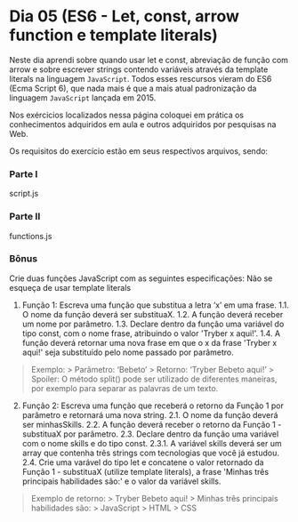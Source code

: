 # Dia 05 (ES6 - Let, const, arrow function e template literals)

Neste dia aprendi sobre quando usar let e const, abreviação de função com arrow e sobre escrever strings contendo variáveis através da template literals na linguagem `JavaScript`. Todos esses rescursos vieram do ES6 (Ecma Script 6), que nada mais é que a mais atual padronização da linguagem `JavaScript` lançada em 2015.

Nos exércicios localizados nessa página coloquei em prática os conhecimentos adquiridos em aula e outros adquiridos por pesquisas na Web.

Os requisitos do exercício estão em seus respectivos arquivos, sendo:

### Parte I
script.js

### Parte II
functions.js

### Bônus
Crie duas funções JavaScript com as seguintes especificações:
Não se esqueça de usar template literals
1. Função 1: Escreva uma função que substitua a letra ‘x’ em uma frase.
  1.1. O nome da função deverá ser substituaX.
  1.2. A função deverá receber um nome por parâmetro.
  1.3. Declare dentro da função uma variável do tipo const, com o nome frase, atribuindo o valor 'Tryber x aqui!'.
  1.4. A função deverá retornar uma nova frase em que o x da frase 'Tryber x aqui!' seja substituído pelo nome passado por parâmetro.
  > Exemplo:
    > Parâmetro: ‘Bebeto’
    > Retorno: ‘Tryber Bebeto aqui!’
    > Spoiler: O método split() pode ser utilizado de diferentes maneiras, por exemplo para separar as palavras de um texto.
2. Função 2: Escreva uma função que receberá o retorno da Função 1 por parâmetro e retornará uma nova string.
  2.1. O nome da função deverá ser minhasSkills.
  2.2. A função deverá receber o retorno da Função 1 - substituaX por parâmetro.
  2.3. Declare dentro da função uma variável com o nome skills e do tipo const.
    2.3.1. A variável skills deverá ser um array que contenha três strings com tecnologias que você já estudou.
  2.4. Crie uma varável do tipo let e concatene o valor retornado da Função 1 - substituaX (utilize template literals), a frase 'Minhas três principais habilidades são:' e o valor da variável skills.
  > Exemplo de retorno:
    > Tryber Bebeto aqui!
    > Minhas três principais habilidades são:
    > JavaScript
    > HTML
    > CSS